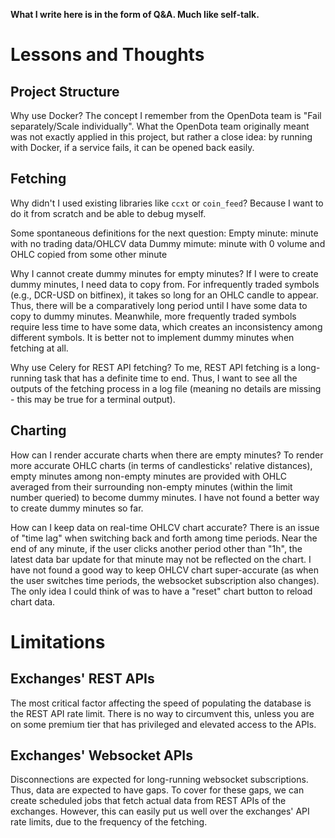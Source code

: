 **What I write here is in the form of Q&A. Much like self-talk.**
# Lessons and Thoughts
## Project Structure
Why use Docker?
The concept I remember from the OpenDota team is "Fail separately/Scale individually". What the OpenDota team originally meant was not exactly applied in this project, but rather a close idea: by running with Docker, if a service fails, it can be opened back easily.

## Fetching
Why didn't I used existing libraries like `ccxt` or `coin_feed`?
Because I want to do it from scratch and be able to debug myself.

Some spontaneous definitions for the next question:
Empty minute: minute with no trading data/OHLCV data
Dummy mimute: minute with 0 volume and OHLC copied from some other minute

Why I cannot create dummy minutes for empty minutes?
If I were to create dummy minutes, I need data to copy from. For infrequently traded symbols (e.g., DCR-USD on bitfinex), it takes so long for an OHLC candle to appear. Thus, there will be a comparatively long period until I have some data to copy to dummy minutes. Meanwhile, more frequently traded symbols require less time to have some data, which creates an inconsistency among different symbols. It is better not to implement dummy minutes when fetching at all.

Why use Celery for REST API fetching?
To me, REST API fetching is a long-running task that has a definite time to end. Thus, I want to see all the outputs of the fetching process in a log file (meaning no details are missing - this may be true for a terminal output).

## Charting
How can I render accurate charts when there are empty minutes?
To render more accurate OHLC charts (in terms of candlesticks' relative distances), empty minutes among non-empty minutes are provided with OHLC averaged from their surrounding non-empty minutes (within the limit number queried) to become dummy minutes. I have not found a better way to create dummy minutes so far.

How can I keep data on real-time OHLCV chart accurate?
There is an issue of "time lag" when switching back and forth among time periods. Near the end of any minute, if the user clicks another period other than "1h", the latest data bar update for that minute may not be reflected on the chart. I have not found a good way to keep OHLCV chart super-accurate (as when the user switches time periods, the websocket subscription also changes). The only idea I could think of was to have a "reset" chart button to reload chart data.

# Limitations
## Exchanges' REST APIs
The most critical factor affecting the speed of populating the database is the REST API rate limit. There is no way to circumvent this, unless you are on some premium tier that has privileged and elevated access to the APIs.
## Exchanges' Websocket APIs
Disconnections are expected for long-running websocket subscriptions. Thus, data are expected to have gaps. To cover for these gaps, we can create scheduled jobs that fetch actual data from REST APIs of the exchanges. However, this can easily put us well over the exchanges' API rate limits, due to the frequency of the fetching.
